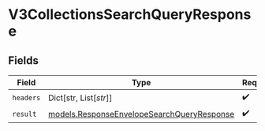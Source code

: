 # V3CollectionsSearchQueryResponse


## Fields

| Field                                                                                          | Type                                                                                           | Required                                                                                       | Description                                                                                    |
| ---------------------------------------------------------------------------------------------- | ---------------------------------------------------------------------------------------------- | ---------------------------------------------------------------------------------------------- | ---------------------------------------------------------------------------------------------- |
| `headers`                                                                                      | Dict[str, List[*str*]]                                                                         | :heavy_check_mark:                                                                             | N/A                                                                                            |
| `result`                                                                                       | [models.ResponseEnvelopeSearchQueryResponse](../models/responseenvelopesearchqueryresponse.md) | :heavy_check_mark:                                                                             | N/A                                                                                            |